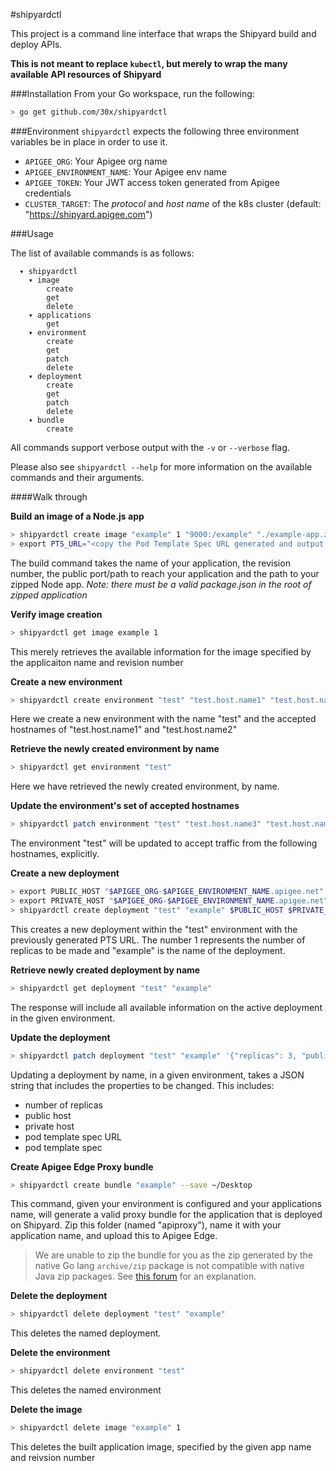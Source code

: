 #shipyardctl

This project is a command line interface that wraps the Shipyard build and deploy APIs.

**This is not meant to replace `kubectl`, but merely to wrap the many available API resources of Shipyard**

###Installation
From your Go workspace, run the following:
```sh
> go get github.com/30x/shipyardctl
```

###Environment
`shipyardctl` expects the following three environment variables be in place in order to use it.

- `APIGEE_ORG`: Your Apigee org name
- `APIGEE_ENVIRONMENT_NAME`: Your Apigee env name
- `APIGEE_TOKEN`: Your JWT access token generated from Apigee credentials
- `CLUSTER_TARGET`: The _protocol_ and _host name_ of the k8s cluster (default: "https://shipyard.apigee.com")

###Usage

The list of available commands is as follows:
```
  ▾ shipyardctl
    ▾ image
        create
        get
        delete
    ▾ applications
        get
    ▾ environment
        create
        get
        patch
        delete
    ▾ deployment
        create
        get
        patch
        delete
    ▾ bundle
        create
```

All commands support verbose output with the `-v` or `--verbose` flag.

Please also see `shipyardctl --help` for more information on the available commands and their arguments.

####Walk through

**Build an image of a Node.js app**
```sh
> shipyardctl create image "example" 1 "9000:/example" "./example-app.zip"
> export PTS_URL="<copy the Pod Template Spec URL generated and output by the build image command>"
```
The build command takes the name of your application, the revision number, the public port/path to reach your application
and the path to your zipped Node app.
_Note: there must be a valid package.json in the root of zipped application_

**Verify image creation**
```sh
> shipyardctl get image example 1
```
This merely retrieves the available information for the image specified by the applicaiton name and revision number

**Create a new environment**
```sh
> shipyardctl create environment "test" "test.host.name1" "test.host.name2"
```
Here we create a new environment with the name "test" and the accepted hostnames of "test.host.name1" and "test.host.name2"

**Retrieve the newly created environment by name**
```sh
> shipyardctl get environment "test"
```
Here we have retrieved the newly created environment, by name.

**Update the environment's set of accepted hostnames**
```sh
> shipyardctl patch environment "test" "test.host.name3" "test.host.name4"
```
The environment "test" will be updated to accept traffic from the following hostnames, explicitly.

**Create a new deployment**
```sh
> export PUBLIC_HOST "$APIGEE_ORG-$APIGEE_ENVIRONMENT_NAME.apigee.net"
> export PRIVATE_HOST "$APIGEE_ORG-$APIGEE_ENVIRONMENT_NAME.apigee.net"
> shipyardctl create deployment "test" "example" $PUBLIC_HOST $PRIVATE_HOST 1 $PTS_URL --env "NAME1=VALUE1" -e "NAME2=VALUE2"
```
This creates a new deployment within the "test" environment with the previously generated PTS URL. The number 1 represents the number
of replicas to be made and "example" is the name of the deployment.

**Retrieve newly created deployment by name**
```sh
> shipyardctl get deployment "test" "example"
```
The response will include all available information on the active deployment in the given environment.

**Update the deployment**
```sh
> shipyardctl patch deployment "test" "example" '{"replicas": 3, "publicHosts": "replacement.host.name"}'
```
Updating a deployment by name, in a given environment, takes a JSON string that includes the properties to be changed.
This includes:
- number of replicas
- public host
- private host
- pod template spec URL
- pod template spec

**Create Apigee Edge Proxy bundle**
```sh
> shipyardctl create bundle "example" --save ~/Desktop
```
This command, given your environment is configured and your applications name, will generate a valid proxy bundle for
the application that is deployed on Shipyard. Zip this folder (named "apiproxy"), name it with your application name, and
upload this to Apigee Edge.

> We are unable to zip the bundle for you as the zip generated by the native Go lang `archive/zip` package is not compatible
> with native Java zip packages. See [this forum](http://webmail.dev411.com/p/gg/golang-nuts/155g3s6g53/go-nuts-re-zip-files-created-with-archive-zip-arent-recognised-as-zip-files-by-java-util-zip) for an explanation.

**Delete the deployment**
```sh
> shipyardctl delete deployment "test" "example"
```
This deletes the named deployment.

**Delete the environment**
```sh
> shipyardctl delete environment "test"
```
This deletes the named environment

**Delete the image**
```sh
> shipyardctl delete image "example" 1
```
This deletes the built application image, specified by the given app name and reivsion number